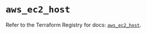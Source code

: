 # `aws_ec2_host`

Refer to the Terraform Registry for docs: [`aws_ec2_host`](https://registry.terraform.io/providers/hashicorp/aws/6.3.0/docs/resources/ec2_host).
